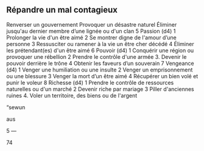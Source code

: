 ## Répandre un mal contagieux

Renverser un gouvernement
Provoquer un désastre naturel
Éliminer jusqu'au dernier membre d’une lignée ou
d'un clan
5 Passion (d4)
1 Prolonger la vie d'un être aimé
2 Se montrer digne de l'amour d’une personne
3  Ressusciter ou ramener à la vie un être cher décédé
4 Éliminer les prétendant(es) d'un être aimé
6 Pouvoir (d4)
1 Conquérir une région ou provoquer une rébellion
2 Prendre le contrôle d'une armée
3. Devenir le pouvoir derrière le trône
4 Obtenir les faveurs d’un souverain
7 Vengeance (d4)
1 Venger une humiliation ou une insulte
2 Venger un emprisonnement ou une blessure
3 Venger la mort d’un être aimé
4 Récupérer un bien volé et punir le voleur
8 Richesse (d4)
1 Prendre le contrôle de ressources naturelles ou d'un marché
2 Devenir riche par mariage
3 Piller d'anciennes ruines
4. Voler un territoire, des biens ou de l'argent

“sewun

aus

5 —

74